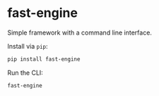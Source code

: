 # fast-engine

Simple framework with a command line interface.

Install via `pip`:

```bash
pip install fast-engine
```

Run the CLI:

```bash
fast-engine
```

